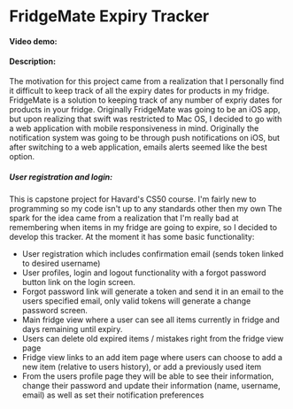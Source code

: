 # FridgeMate Expiry Tracker
#### Video demo: <URL HERE>
#### Description:
The motivation for this project came from a realization that I personally find it difficult to keep track of all the expiry dates for products in my fridge. FridgeMate is a solution to keeping track of any number of expriy dates for products in your fridge. Originally FridgeMate was going to be an iOS app, but upon realizing that swift was restricted to Mac OS, I decided to go with a web application with mobile responsiveness in mind. Originally the notification system was going to be through push notifications on iOS, but after switching to a web application, emails alerts seemed like the best option. 

##### User registration and login:






This is capstone project for Havard's CS50 course. I'm fairly new to programming so my code isn't up to any standards other then my own
The spark for the idea came from a realization that I'm really bad at remembering when items in my fridge are going to expire, so I decided to develop this tracker. 
At the moment it has some basic functionality:
- User registration which includes confirmation email (sends token linked to desired username)
- User profiles, login and logout functionality with a forgot password button link on the login screen.
- Forgot password link will generate a token and send it in an email to the users specified email, only valid tokens will generate a change password screen.
- Main fridge view where a user can see all items currently in fridge and days remaining until expiry.
- Users can delete old expired items / mistakes right from the fridge view page
- Fridge view links to an add item page where users can choose to add a new item (relative to users history), or add a previously used item
- From the users profile page they will be able to see their information, change their password and update their information (name, username, email) as well as set their notification preferences

